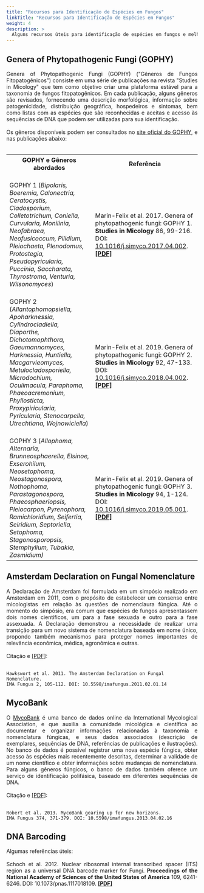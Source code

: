 ```yaml
---
title: "Recursos para Identificação de Espécies em Fungos"
linkTitle: "Recursos para Identificação de Espécies em Fungos"
weight: 4
description: >
  Alguns recursos úteis para identificação de espécies em fungos e melhor entendimento de questões de nomenclatura
---
```


## Genera of Phytopathogenic Fungi (GOPHY)

<div align="justify">
Genera of Phytopathogenic Fungi (GOPHY) ("Gêneros de Fungos Fitopatogênicos") consiste em uma série de publicações na revista "Studies in Micology" que tem como objetivo criar uma plataforma estável para a taxonomia de fungos fitopatogênicos. Em cada publicação, alguns gêneros são revisados, fornecendo uma descrição morfológica, informação sobre patogenicidade, distribuição geográfica, hospedeiros e sintomas, bem como listas com as espécies que são reconhecidas e aceitas e acesso às sequências de DNA que podem ser utilizadas para sua identificação.
<br><br>
Os gêneros disponíveis podem ser consultados no <a href="https://www.plantpathogen.org/">site oficial do GOPHY</a>, e nas publicações abaixo:
<br><br>
</div>
<div align="center">
<table>
  <tr>
    <th><strong>GOPHY e Gêneros abordados</strong></th>
	<th><strong>Referência</strong></th>
  <tr>
    <td><br>GOPHY 1 (<i>Bipolaris, Boeremia, Calonectria, Ceratocystis,<br> Cladosporium, Colletotrichum,
Coniella, Curvularia, Monilinia,<br> Neofabraea, Neofusicoccum, Pilidium, Pleiochaeta, Plenodomus,<br> Protostegia, Pseudopyricularia, Puccinia, Saccharata,<br> Thyrostroma, Venturia, Wilsonomyces</i>)<br><br></td>
    <td>Marin-Felix et al. 2017. Genera of phytopathogenic fungi: GOPHY 1. <b>Studies in Micology</b> 86, 99-216. <br>DOI: <a href="https://doi.org/10.1016/j.simyco.2017.04.002">10.1016/j.simyco.2017.04.002</a>. <a href="https://www.studiesinmycology.org/sim/Sim86/Genera-of-phytopathogenic-fungi--GOPHY-1_2017_Studies-in-Mycology.pdf"><b>[PDF]</b></a></td>
  </tr> 
  <tr>
    <td>GOPHY 2 (<i>Allantophomopsiella, Apoharknessia, Cylindrocladiella,<br> Diaporthe, Dichotomophthora, Gaeumannomyces, Harknessia, Huntiella, Macgarvieomyces, Metulocladosporiella, Microdochium, Oculimacula, Paraphoma, Phaeoacremonium, Phyllosticta, Proxypiricularia,<br> Pyricularia, Stenocarpella, Utrechtiana, Wojnowiciella</i>)<br><br></td>
    <td>Marin-Felix et al. 2019. Genera of phytopathogenic fungi: GOPHY 2. <b>Studies in Micology</b> 92, 47-133. <br>DOI: <a href="https://doi.org/10.1016/j.simyco.2018.04.002">10.1016/j.simyco.2018.04.002</a>. <a href="https://www.studiesinmycology.org/sim/Sim92/Genera_of_phytopathogenic_fungi_GOPHY_2.pdf"><b>[PDF]</b></a></td>
  <tr>
    <td>GOPHY 3 (<i>Allophoma, Alternaria, Brunneosphaerella, Elsinoe,<br> Exserohilum, Neosetophoma, Neostagonospora, Nothophoma,<br> Parastagonospora, Phaeosphaeriopsis, Pleiocarpon, Pyrenophora,<br> Ramichloridium, Seifertia, Seiridium, Septoriella, Setophoma, Stagonosporopsis, Stemphylium, Tubakia, Zasmidium)<br></i></td>
    <td>Marin-Felix et al. 2019. Genera of phytopathogenic fungi: GOPHY 3. <b>Studies in Micology</b> 94, 1-124. <br>DOI: <a href="https://doi.org/10.1016/j.simyco.2019.05.001">10.1016/j.simyco.2019.05.001</a>. <a href="https://www.ncbi.nlm.nih.gov/pmc/articles/PMC6797016/pdf/main.pdf"><b>[PDF]</b></a></td>
  </tr>
</table> 
</div>

## Amsterdam Declaration on Fungal Nomenclature

<div align="justify">
A Declaração de Amsterdam foi formulada em um simpósio realizado em Amsterdam em 2011, com o propósito de estabelecer um consenso entre micologistas em relação às questões de nomenclaura fúngica. Até o momento do simpósio, era comum que espécies de fungos apresentassem dois nomes científicos, um para a fase sexuada e outro para a fase assexuada. A Declaração demonstrou a necessidade de realizar uma transição para um novo sistema de nomenclatura baseada em nome único, propondo também mecanismos para proteger nomes importantes de relevância econômica, médica, agronômica e outras.
<br><br>
Citação e <a href="https://www.ncbi.nlm.nih.gov/pmc/articles/PMC3317370/pdf/ima-2-105.pdf">[PDF]</a>:
<br><br>
</div>

```
Hawkswort et al. 2011. The Amsterdam Declaration on Fungal Nomenclature.
IMA Fungus 2, 105-112. DOI: 10.5598/imafungus.2011.02.01.14
```

## MycoBank

<div align="justify">
O <a href="https://www.mycobank.org/">MycoBank</a> é uma banco de dados online da International Mycological Association, e que auxilia a comunidade micológica e científica ao documentar e organizar informações relacionadas à taxonomia e nomenclatura fúngicas, e seus dados associados (descrição de exemplares, sequências de DNA, referências de publicações e ilustrações). No banco de dados é possível registrar uma nova espécie fúngica, obter acesso às espécies mais recentemente descritas, determinar a validade de um nome científico e obter informações sobre mudanças de nomenclatura. Para alguns gêneros fúngicos, o banco de dados também oferece um serviço de identificação polifásica, baseado em diferentes sequências de DNA.
<br><br>
Citação e <a href="https://www.ncbi.nlm.nih.gov/pmc/articles/PMC3905949/pdf/ima-4-2-371.pdf">[PDF]</a>:
<br><br>
</div>

```
Robert et al. 2013. MycoBank gearing up for new horizons. 
IMA Fungus 374, 371-379. DOI: 10.5598/imafungus.2013.04.02.16
```

## DNA Barcoding

<div align="justify">
Algumas referências úteis:
<br><br>
Schoch et al. 2012. Nuclear ribosomal internal transcribed spacer (ITS) region as a universal DNA barcode marker for Fungi. <b>Proceedings of the National Academy of Sciences of the United States of America</b> 109, 6241-6246. DOI: <a href"https://doi.org/10.1073/pnas.1117018109">10.1073/pnas.1117018109</a>. <b><a href="https://www.ncbi.nlm.nih.gov/pmc/articles/PMC3341068/pdf/pnas.201117018.pdf">[PDF]</a></b>
</div> 


